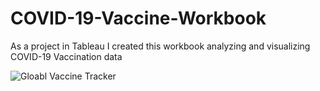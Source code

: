 # COVID-19-Vaccine-Workbook
As a project in Tableau I created this workbook analyzing and visualizing COVID-19 Vaccination data

![Gloabl Vaccine Tracker](/Downloads/GlobalVaccineTracker.jpg)
